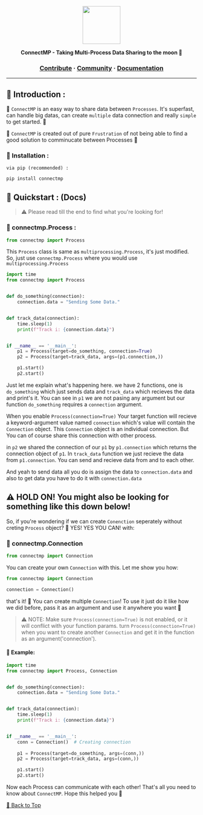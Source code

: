 <a href="https://github.com/AidenEllis/Cligo"><p align="center"></a>
<img height=100 src="https://upstorage.pythonanywhere.com/api/storage/file/its_sakib/Public/Github/ConnectMP/connectmp_logo_original.png"/>

<p align="center">
  <strong>ConnectMP - Taking Multi-Process Data Sharing to the moon 🚀</strong>
</p>

<h3 align="center">
  <a href="https://github.com/AidenEllis/ConnectMP/blob/main/CONTRIBUTING.md">Contribute</a>
  <span> · </span>
  <a href="https://discord.gg/aw35Kb7uE7">Community</a>
  <span> · </span>
  <a href="https://github.com/AidenEllis/ConnectMP/">Documentation</a>
</h3>

---

## 🎫 Introduction :
🍤 `ConnectMP` is an easy way to share data between `Processes`. It's superfast, can handle big datas, can
create `multiple` data connection and really `simple` to get started. 🍰

🥐 `ConnectMP` is created out of pure `Frustration` of not being able to find a good solution to comminucate between Processes 🥨

### 🥗 Installation :
`via pip (recommended) :`
```commandline
pip install connectmp
```

## 🧇 Quickstart : (Docs)
> ⚠ Please read till the end to find what you're looking for!

### 🍤 connectmp.Process :
```python
from connectmp import Process
```
This `Process` class is same as `multiprocessing.Process`, it's just modified.
So, just use `connectmp.Process` where you would use `multiprocessing.Process`
```python
import time
from connectmp import Process


def do_something(connection):
    connection.data = "Sending Some Data."


def track_data(connection):
    time.sleep(1)
    print(f"Track i: {connection.data}")


if __name__ == '__main__':
    p1 = Process(target=do_something, connection=True)
    p2 = Process(target=track_data, args=(p1.connection,))

    p1.start()
    p2.start()
```
Just let me explain what's happening here. we have 2 functions, one is 
`do_something` which just sends data and `track_data` which recieves the data
and print's it. You can see in `p1` we are not pasing any argument but our
function `do_something` requires a `connection` argument.

When you enable `Process(connection=True)` Your target function will recieve
a keyword-argument value named `connection` which's value will contain the `Connection`
object. This `Connection` object is an individual connection. But You can of course share
this connection with other process.

in `p2` we shared the connection of our `p1` by `p1.connection` which 
returns the connection object of `p1`. In `track_data` function we just
recieve the data from `p1.connection`. You can send and recieve data from and to each other.

And yeah to send data all you do is assign the data to `connection.data` and also to
get data you have to do it with `connection.data`

## 

## ⚠ HOLD ON! You might also be looking for something like this down below!

So, if you're wondering if we can create `Conenction` seperately without creting
`Process` object? 🎉 YES! YES YOU CAN! with:

### 🥨 connectmp.Connection
```python
from connectmp import Connection
```
You can create your own `Connection` with this. Let me show you how:
```python
from connectmp import Connection

connection = Connection()
```
that's it! 🎉 You can create multiple `Connection`!
To use it just do it like how we did before, pass it as an argument and use it anywhere you want 🥂
> ⚠ NOTE: Make sure `Process(connection=True)` is not enabled, or it will conflict
with your function params. turn `Process(connection=True)` when you want to create another
`Connection` and get it in the function as an argument('connection').

#### 🌮 Example:
```python
import time
from connectmp import Process, Connection


def do_something(connection):
    connection.data = "Sending Some Data."


def track_data(connection):
    time.sleep(1)
    print(f"Track i: {connection.data}")


if __name__ == '__main__':
    conn = Connection()  # Creating connection
    
    p1 = Process(target=do_something, args=(conn,))
    p2 = Process(target=track_data, args=(conn,))

    p1.start()
    p2.start()
```

Now each Process can communicate with each other! That's all
you need to know about `ConnectMP`. Hope this helped you 🎉

[🌟 Back to Top](#)

